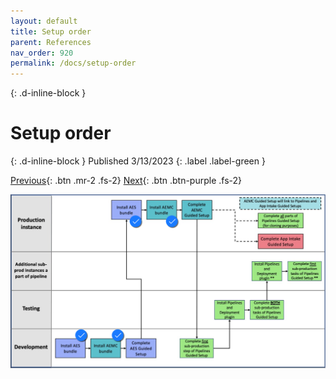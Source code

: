 ```yaml
---
layout: default
title: Setup order
parent: References
nav_order: 920
permalink: /docs/setup-order
---
```


{: .d-inline-block }
# Setup order
{: .d-inline-block }
Published 3/13/2023
{: .label .label-green }

[Previous][PREV]{: .btn .mr-2 .fs-2}
[Next][NEXT]{: .btn .btn-purple .fs-2}

![](../assets/images/2023-03-03-16-11-12.png)

[PREV]: /lab_aemc/docs/references
[NEXT]: /lab_aemc/docs/how-to-get-lab-instance